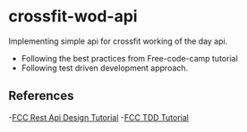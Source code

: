 # crossfit-wod-api

Implementing simple api for crossfit working of the day api.

- Following the best practices from Free-code-camp tutorial
- Following test driven development approach.

## References

-[FCC Rest Api Design Tutorial](https://www.freecodecamp.org/news/rest-api-design-best-practices-build-a-rest-api/) -[FCC TDD Tutorial](https://www.freecodecamp.org/news/test-driven-development-tutorial-how-to-test-javascript-and-reactjs-app/)
